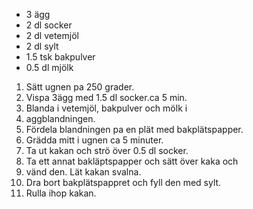 

- 3 ägg
- 2 dl socker
- 2 dl vetemjöl
- 2 dl sylt
- 1.5 tsk bakpulver
- 0.5 dl mjölk

1. Sätt ugnen pa 250 grader.
2. Vispa 3ägg med 1.5 dl socker.ca 5 min.
3. Blanda i vetemjöl, bakpulver och mölk i
4. aggblandningen.
5. Fördela blandningen pa en plät med bakplätspapper.
6. Grädda mitt i ugnen ca 5 minuter.
7. Ta ut kakan och strö över 0.5 dl socker.
8. Ta ett annat bakläptspapper och sätt över kaka och
9. vänd den. Lät kakan svalna.
10. Dra bort bakplätspappret och fyll den med sylt.
11. Rulla ihop kakan.
